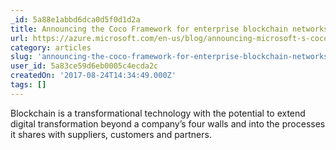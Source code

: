 ```yaml
---
_id: 5a88e1abbd6dca0d5f0d1d2a
title: Announcing the Coco Framework for enterprise blockchain networks
url: https://azure.microsoft.com/en-us/blog/announcing-microsoft-s-coco-framework-for-enterprise-blockchain-networks/
category: articles
slug: 'announcing-the-coco-framework-for-enterprise-blockchain-networks'
user_id: 5a83ce59d6eb0005c4ecda2c
createdOn: '2017-08-24T14:34:49.000Z'
tags: []
---
```


Blockchain is a transformational technology with the potential to extend digital transformation beyond a company’s four walls and into the processes it shares with suppliers, customers and partners. 
